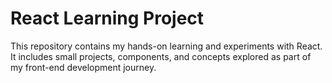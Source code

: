 # React Learning Project
This repository contains my hands-on learning and experiments with React. It includes small projects, components, and concepts explored as part of my front-end development journey.
